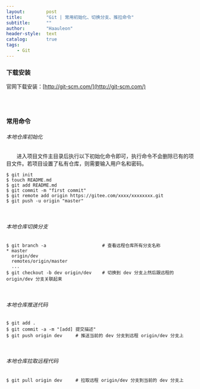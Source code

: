 ```yaml
---
layout:        post
title:         "Git | 常用初始化、切换分支、推拉命令"
subtitle:      ""
author:        "Haauleon"
header-style:  text
catalog:       true
tags:
    - Git
---
```


### 下载安装
官网下载安装：[http://git-scm.com/](http://git-scm.com/)      

<br><br>

### 常用命令
###### 本地仓库初始化
&emsp;&emsp;进入项目文件主目录后执行以下初始化命令即可，执行命令不会删除已有的项目文件。若项目设置了私有仓库，则需要输入用户名和密码。         
```linux
$ git init
$ touch README.md
$ git add README.md
$ git commit -m "first commit"
$ git remote add origin https://gitee.com/xxxx/xxxxxxxx.git
$ git push -u origin "master"
```

<br>

###### 本地仓库切换分支
```linux
$ git branch -a                     # 查看远程仓库所有分支名称
* master
  origin/dev
  remotes/origin/master
  ...
$ git checkout -b dev origin/dev    # 切换到 dev 分支上然后跟远程的 origin/dev 分支关联起来
```

<br>

###### 本地仓库推送代码
```linux
$ git add .
$ git commit -a -m "[add] 提交描述"
$ git push origin dev     # 推送当前的 dev 分支到远程 origin/dev 分支上
```

<br>

###### 本地仓库拉取远程代码
```linux
$ git pull origin dev     # 拉取远程 origin/dev 分支到当前的 dev 分支上
```